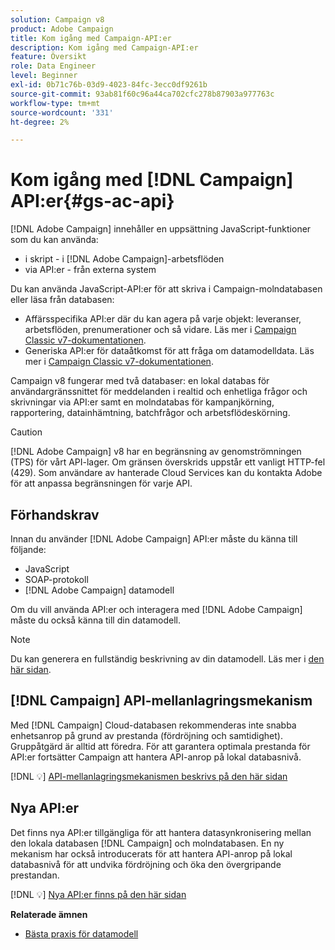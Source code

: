 ```yaml
---
solution: Campaign v8
product: Adobe Campaign
title: Kom igång med Campaign-API:er
description: Kom igång med Campaign-API:er
feature: Översikt
role: Data Engineer
level: Beginner
exl-id: 0b71c76b-03d9-4023-84fc-3ecc0df9261b
source-git-commit: 93ab81f60c96a44ca702cfc278b87903a977763c
workflow-type: tm+mt
source-wordcount: '331'
ht-degree: 2%

---
```


# Kom igång med [!DNL Campaign] API:er{#gs-ac-api}

[!DNL Adobe Campaign] innehåller en uppsättning JavaScript-funktioner som du kan använda:

* i skript - i [!DNL Adobe Campaign]-arbetsflöden
* via API:er - från externa system

Du kan använda JavaScript-API:er för att skriva i Campaign-molndatabasen eller läsa från databasen:

* Affärsspecifika API:er där du kan agera på varje objekt: leveranser, arbetsflöden, prenumerationer och så vidare. Läs mer i [Campaign Classic v7-dokumentationen](https://experienceleague.adobe.com/docs/campaign-classic/using/configuring-campaign-classic/api/business-oriented-apis.html).
* Generiska API:er för dataåtkomst för att fråga om datamodelldata. Läs mer i [Campaign Classic v7-dokumentationen](https://experienceleague.adobe.com/docs/campaign-classic/using/configuring-campaign-classic/api/data-oriented-apis.html).

Campaign v8 fungerar med två databaser: en lokal databas för användargränssnittet för meddelanden i realtid och enhetliga frågor och skrivningar via API:er samt en molndatabas för kampanjkörning, rapportering, datainhämtning, batchfrågor och arbetsflödeskörning.

>[!CAUTION]
>
>[!DNL Adobe Campaign] v8 har en begränsning av genomströmningen (TPS) för vårt API-lager. Om gränsen överskrids uppstår ett vanligt HTTP-fel (429). Som användare av hanterade Cloud Services kan du kontakta Adobe för att anpassa begränsningen för varje API.


## Förhandskrav

Innan du använder [!DNL Adobe Campaign] API:er måste du känna till följande:

* JavaScript
* SOAP-protokoll
* [!DNL Adobe Campaign] datamodell

Om du vill använda API:er och interagera med [!DNL Adobe Campaign] måste du också känna till din datamodell.

>[!NOTE]
>Du kan generera en fullständig beskrivning av din datamodell. Läs mer i [den här sidan](datamodel.md).

## [!DNL Campaign] API-mellanlagringsmekanism

Med [!DNL Campaign] Cloud-databasen rekommenderas inte snabba enhetsanrop på grund av prestanda (fördröjning och samtidighet). Gruppåtgärd är alltid att föredra. För att garantera optimala prestanda för API:er fortsätter Campaign att hantera API-anrop på lokal databasnivå.

[!DNL :bulb:] [API-mellanlagringsmekanismen beskrivs på den här sidan](staging.md)

## Nya API:er

Det finns nya API:er tillgängliga för att hantera datasynkronisering mellan den lokala databasen [!DNL Campaign] och molndatabasen. En ny mekanism har också introducerats för att hantera API-anrop på lokal databasnivå för att undvika fördröjning och öka den övergripande prestandan.

[!DNL :bulb:] [Nya API:er finns på den här sidan](new-apis.md)

**Relaterade ämnen**

* [Bästa praxis för datamodell](datamodel-best-practices.md)
